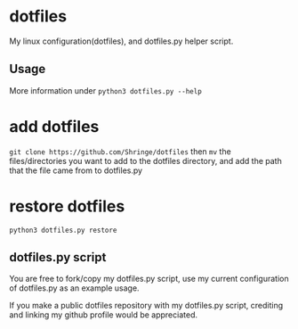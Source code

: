 # dotfiles
My linux configuration(dotfiles), and dotfiles.py helper script. 

## Usage
More information under `python3 dotfiles.py --help`
# add dotfiles
`git clone https://github.com/Shringe/dotfiles`
then `mv` the files/directories you want to add to the dotfiles directory, and add the path that the file came from to dotfiles.py

# restore dotfiles
`python3 dotfiles.py restore`


## dotfiles.py script
You are free to fork/copy my dotfiles.py script, use my current configuration of dotfiles.py as an example usage.

If you make a public dotfiles repository with my dotfiles.py script, crediting and linking my github profile would be appreciated.
